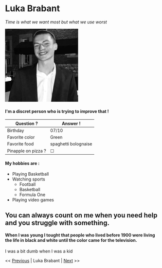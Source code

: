 # Luka Brabant

*Time is what we want most but what we use worst*

![Luka's profile picture](luka.jpg "Luka's profile picture")

#### I'm a discret person who is trying to improve that ! ####

| Question ?  | Answer !  |
|---|---|
| Birthday  | 07/10  |
| Favorite color  | Green   |
|  Favorite food |  spaghetti bolognaise |
|  Pinapple on pizza ? | &#9744; |

#### My hobbies are : ####

* Playing Basketball
* Watching sports
    * Football
    * Basketball
    * Formula One
* Playing video games

## You can always count on me when you need help and you struggle with something. ##



####  When I was young I tought that people who lived before 1900 were living the life in black and white until the color came for the television.  ####

I was a bit dumb when I was a kid


<< [Previous](https://github.com/Shikibata/markdown-challenge.git) | Luka Brabant | [Next](https://github.com/MaximeHoll/markdown-challenge) >>



